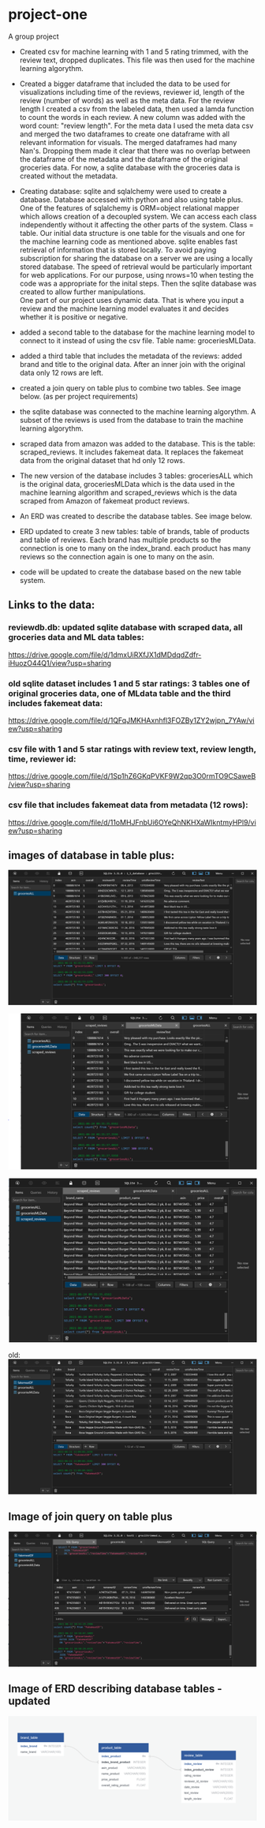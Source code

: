 # project-one
A group project

- Created csv for machine learning with 1 and 5 rating trimmed, with the review text, dropped duplicates. This file was then used for the machine learning algorythm. 

- Created a bigger dataframe that included the data to be used for visualizations including time of the reviews, reviewer id, length of the review (number of words) as well as the meta data. For the review length I created a csv from the labeled data, then used a lamda function to count the words in each review. A new column was added with the word count: "review length". For the meta data I used the meta data csv and merged the two dataframes to create one dataframe with all relevant information for visuals. 
The merged dataframes had many Nan's. Dropping them made it clear that there was no overlap between the dataframe of the metadata and the dataframe of the original groceries data. For now, a sqlite database with the groceries data is created without the metadata. 

- Creating database: sqlite and sqlalchemy were used to create a database. Database accessed with python and also using table plus. One of the features of sqlalchemy is ORM=object relational mapper which allows creation of a decoupled system. We can access each class independently without it affecting the other parts of the system. Class = table. Our initial data structure is one table for the visuals and one for the machine learning code as mentioned above. sqlite enables fast retrieval of information that is stored locally. To avoid paying subscription for sharing the database on a server we are using a locally stored database. The speed of retrieval would be particularly important for web applications. For our purpose, using nrows=10 when testing the code was a appropriate for the inital steps. Then the sqlite database was created to allow further manipulations.   
  One part of our project uses dynamic data. That is where you input a review and the machine learning model evaluates it and decides whether it is positive or negative. 

- added a second table to the database for the machine learning model to connect to it instead of using the csv file. Table name: groceriesMLData.

- added a third table that includes the metadata of the reviews: added brand and title to the original data. After an inner join with the original data only 12 rows are left. 

- created a join query on table plus to combine two tables. See image below. (as per project requirements)

- the sqlite database was connected to the machine learning algorythm. A subset of the reviews is used from the database to train the machine learning algorythm. 

- scraped data from amazon was added to the database. This is the table: scraped_reviews. It includes fakemeat data. It replaces the fakemeat data from the original dataset that hd only 12 rows. 

- The new version of the database includes 3 tables: groceriesALL which is the original data, groceriesMLData which is the data used in the machine learning algorithm and scraped_reviews which is the data scraped from Amazon of fakemeat product reviews. 

- An ERD was created to describe the database tables. See image below. 

- ERD updated to create 3 new tables: table of brands, table of products and table of reviews. Each brand has multiple products so the connection is one to many on the index_brand. each product has many reviews so the connection again is one to many on the asin. 

- code will be updated to create the database based on the new table system. 


## Links to the data:

### reviewdb.db: updated sqlite database with scraped data, all groceries data and ML data tables:
https://drive.google.com/file/d/1dmxUiRXfJX1dMDdqdZdfr-iHuozO44Q1/view?usp=sharing

### old sqlite dataset includes 1 and 5 star ratings: 3 tables one of original groceries data, one of MLdata table and the third includes fakemeat data:
https://drive.google.com/file/d/1QFqJMKHAxnhfl3FOZBy1ZY2wjpn_7YAw/view?usp=sharing

### csv file with 1 and 5 star ratings with review text, review length, time, reviewer id:
https://drive.google.com/file/d/1Sp1hZ6GKqPVKF9W2qp3O0rmTO9CSaweB/view?usp=sharing

### csv file that includes fakemeat data from metadata (12 rows):
https://drive.google.com/file/d/11oMHJFnbUi6OYeQhNKHXaWIkntmyHPl9/view?usp=sharing


## images of database in table plus:
![groceriesALL_table.PNG](Resources/groceriesALL_table.PNG)

![MLtable.PNG](Resources/MLtable.PNG)

![scraped_reviews_table.PNG](Resources/scraped_reviews_table.PNG)

old:
![fakemeat_table.PNG](Resources/fakemeat_table.PNG)


## Image of join query on table plus

![join.PNG](Resources/join.PNG)


## Image of ERD describing database tables - updated

![QuickDBD4.png](Resources/QuickDBD4.png)






